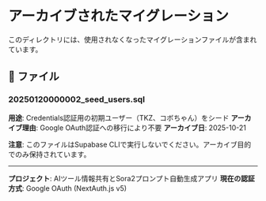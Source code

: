 # アーカイブされたマイグレーション

このディレクトリには、使用されなくなったマイグレーションファイルが含まれています。

## 📂 ファイル

### 20250120000002_seed_users.sql
**用途**: Credentials認証用の初期ユーザー（TKZ、コボちゃん）をシード
**アーカイブ理由**: Google OAuth認証への移行により不要
**アーカイブ日**: 2025-10-21

**注意**: このファイルはSupabase CLIで実行しないでください。アーカイブ目的でのみ保持されています。

---

**プロジェクト**: AIツール情報共有とSora2プロンプト自動生成アプリ
**現在の認証方式**: Google OAuth (NextAuth.js v5)
